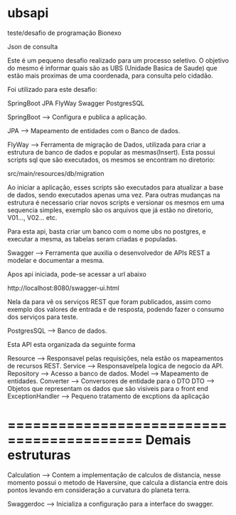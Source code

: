 # ubsapi
teste/desafio de programação Bionexo 

Json de consulta

Este é um pequeno desafio realizado para um processo seletivo. 
O objetivo do mesmo é informar quais são as UBS (Unidade Basica de Saude) que estão mais proximas de uma coordenada, para consulta pelo cidadão.

Foi utilizado para este desafio:

SpringBoot
JPA
FlyWay
Swagger
PostgresSQL

SpringBoot --> Configura e publica a aplicação.

JPA --> Mapeamento de entidades com o Banco de dados.

FlyWay --> Ferramenta de migração de Dados, utilizada para criar a estrutura de banco de dados e popular as mesmas(Insert). Esta possui scripts sql que são executados, os mesmos se encontram no diretorio:

src/main/resources/db/migration

Ao iniciar a aplicação, esses scripts são executados para atualizar a base de dados, sendo executados apenas uma vez. Para outras mudanças na estrutura é necessario criar novos scripts e versionar os mesmos em uma sequencia simples, exemplo são os arquivos que já estão no diretorio, V01..., V02... etc.

Para esta api, basta criar um banco com o nome ubs no postgres, e executar a mesma, as tabelas seram criadas e populadas.



Swagger -->  Ferramenta que auxilia o desenvolvedor de APIs REST a modelar e documentar a mesma.

Apos api iniciada, pode-se acessar a url abaixo

http://localhost:8080/swagger-ui.html

Nela da para vê os serviços REST que foram publicados, assim como exemplo dos valores de entrada e de resposta, podendo fazer o consumo dos serviços para teste.


PostgresSQL --> Banco de dados.


Esta API esta organizada da seguinte forma

Resource 			--> Responsavel pelas requisições, nela estão os mapeamentos de recursos REST.
Service 			--> Responsavelpela logica de negocio da API.
Repository 			--> Acesso a banco de dados.
Model 				--> Mapeamento de entidades.
Converter 			--> Conversores de entidade para o DTO
DTO 				--> Objetos que representam os dados que são visiveis para o front end
ExceptionHandler 	--> Pequeno tratamento de excptions da aplicação

==========================================
Demais estruturas
==========================================

Calculation 		--> Contem a implementação de calculos de distancia, nesse momento possui o metodo de Haversine, que calcula a distancia entre dois pontos levando em consideração a curvatura do planeta terra.

Swaggerdoc 			--> Inicializa a configuração para a interface do swagger.


